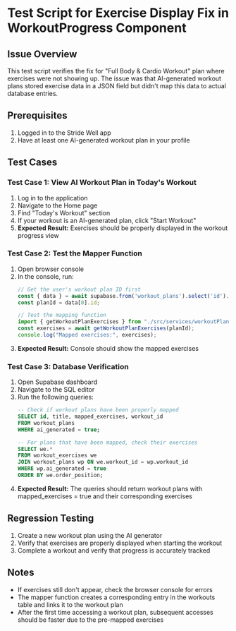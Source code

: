 # Test Script for Exercise Display Fix in WorkoutProgress Component

## Issue Overview
This test script verifies the fix for "Full Body & Cardio Workout" plan where exercises were not showing up.
The issue was that AI-generated workout plans stored exercise data in a JSON field but didn't map this data to actual database entries.

## Prerequisites
1. Logged in to the Stride Well app
2. Have at least one AI-generated workout plan in your profile

## Test Cases

### Test Case 1: View AI Workout Plan in Today's Workout
1. Log in to the application
2. Navigate to the Home page
3. Find "Today's Workout" section 
4. If your workout is an AI-generated plan, click "Start Workout"
5. **Expected Result:** Exercises should be properly displayed in the workout progress view

### Test Case 2: Test the Mapper Function
1. Open browser console
2. In the console, run:
   ```javascript
   // Get the user's workout plan ID first
   const { data } = await supabase.from('workout_plans').select('id').eq('ai_generated', true).limit(1);
   const planId = data[0].id;
   
   // Test the mapping function
   import { getWorkoutPlanExercises } from "./src/services/workoutPlanMapper";
   const exercises = await getWorkoutPlanExercises(planId);
   console.log("Mapped exercises:", exercises);
   ```
3. **Expected Result:** Console should show the mapped exercises

### Test Case 3: Database Verification
1. Open Supabase dashboard
2. Navigate to the SQL editor
3. Run the following queries:
   ```sql
   -- Check if workout plans have been properly mapped
   SELECT id, title, mapped_exercises, workout_id 
   FROM workout_plans 
   WHERE ai_generated = true;
   
   -- For plans that have been mapped, check their exercises
   SELECT we.* 
   FROM workout_exercises we
   JOIN workout_plans wp ON we.workout_id = wp.workout_id
   WHERE wp.ai_generated = true
   ORDER BY we.order_position;
   ```
4. **Expected Result:** The queries should return workout plans with mapped_exercises = true and their corresponding exercises

## Regression Testing
1. Create a new workout plan using the AI generator
2. Verify that exercises are properly displayed when starting the workout
3. Complete a workout and verify that progress is accurately tracked

## Notes
- If exercises still don't appear, check the browser console for errors
- The mapper function creates a corresponding entry in the workouts table and links it to the workout plan
- After the first time accessing a workout plan, subsequent accesses should be faster due to the pre-mapped exercises
